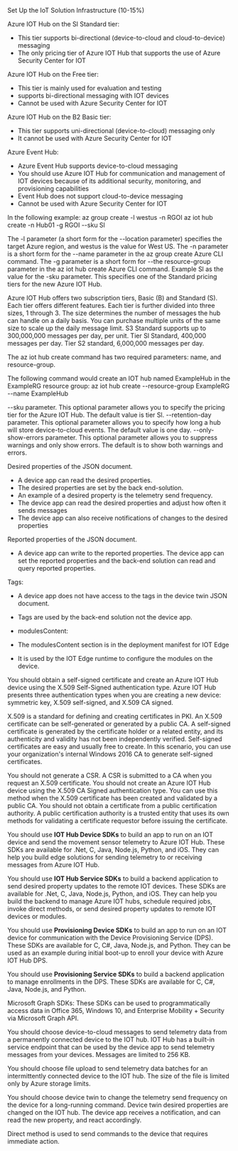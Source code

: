 Set Up the IoT Solution Infrastructure (10-15%)

Azure IOT Hub on the Sl Standard tier: 
* This tier supports bi-directional (device-to-cloud and cloud-to-device) messaging
* The only pricing tier of Azure IOT Hub that supports the use of Azure Security Center for IOT

Azure IOT Hub on the Free tier: 
* This tier is mainly used for evaluation and testing 
* supports bi-directional messaging with IOT devices 
* Cannot be used with Azure Security Center for IOT

Azure IOT Hub on the B2 Basic tier: 
* This tier supports uni-directional (device-to-cloud) messaging only 
* It cannot be used with Azure Security Center for IOT

Azure Event Hub:
* Azure Event Hub supports device-to-cloud messaging
* You should use Azure IOT Hub for communication and management of IOT devices because of its additional security, monitoring, and provisioning capabilities
* Event Hub does not support cloud-to-device messaging 
* Cannot be used with Azure Security Center for IOT

In the following example:
az group create -l westus -n RGOI 
az iot hub create -n Hub01 -g RGOI --sku Sl 

The -l parameter (a short form for the --location parameter) specifies the target Azure region, and westus is the value for West US. 
The -n parameter is a short form for the --name parameter in the az group create Azure CLI command. 
The -g parameter is a short form for --the resource-group parameter in the az iot hub create Azure CLI command. 
Example Sl as the value for the -sku parameter. This specifies one of the Standard pricing tiers for the new Azure IOT Hub. 

Azure IOT Hub offers two subscription tiers, Basic (B) and Standard (S). 
Each tier offers different features. 
Each tier is further divided into three sizes, 1 through 3. 
The size determines the number of messages the hub can handle on a daily basis. 
You can purchase multiple units of the same size to scale up the daily message limit. 
S3 Standard supports up to 300,000,000 messages per day, per unit. 
Tier Sl Standard, 400,000 messages per day. 
Tier S2 standard, 6,000,000 messages per day. 

The az iot hub create command has two required parameters: name, and resource-group. 

The following command would create an IOT hub named ExampleHub in the ExampleRG resource group: 
az iot hub create --resource-group ExampleRG --name ExampleHub

--sku parameter. This optional parameter allows you to specify the pricing tier for the Azure IOT Hub. The default value is tier Sl. 
--retention-day parameter. This optional parameter allows you to specify how long a hub will store device-to-cloud events. The default value is one day. 
--only-show-errors parameter. This optional parameter allows you to suppress warnings and only show errors. The default is to show both warnings and errors. 

Desired properties of the JSON document. 
* A device app can read the desired properties. 
* The desired properties are set by the back end-solution. 
* An example of a desired property is the telemetry send frequency. 
* The device app can read the desired properties and adjust how often it sends messages
* The device app can also receive notifications of changes to the desired properties

Reported properties of the JSON document. 
* A device app can write to the reported properties. 
The device app can set the reported properties and the back-end solution can read and query reported properties. 

Tags: 
* A device app does not have access to the tags in the device twin JSON document. 
* Tags are used by the back-end solution not the device app. 

* modulesContent: 
* The modulesContent section is in the deployment manifest for IOT Edge
* It is used by the IOT Edge runtime to configure the modules on the device. 

You should obtain a self-signed certificate and create an Azure IOT Hub device using the X.509 Self-Signed authentication type. 
Azure IOT Hub presents three authentication types when you are creating a new device: 
symmetric key, 
X.509 self-signed, 
and X.509 CA signed. 

X.509 is a standard for defining and creating certificates in PKI. 
An X.509 certificate can be self-generated or generated by a public CA. 
A self-signed certificate is generated by the certificate holder or a related entity, and its authenticity and validity has not been independently verified. Self-signed certificates are easy and usually free to create. In 
this scenario, you can use your organization's internal Windows 2016 CA to generate self-signed certificates. 

You should not generate a CSR. A CSR is submitted to a CA when you request an X.509 certificate. 
You should not create an Azure IOT Hub device using the X.509 CA Signed authentication type. You can use this method when the X.509 certificate has been created and validated by a public CA. 
You should not obtain a certificate from a public certification authority. A public certification authority is a trusted entity that uses its own methods for validating a certificate requestor before issuing the certificate. 

You should use **IOT Hub Device SDKs** to build an app to run on an IOT device and send the movement sensor telemetry to Azure IOT Hub. These SDKs are available for .Net, C, Java, Node.js, Python, and iOS. 
They can help you build edge solutions for sending telemetry to or receiving messages from Azure IOT Hub. 

You should use **IOT Hub Service SDKs** to build a backend application to send desired property updates to the remote IOT devices. 
These SDKs are available for .Net, C, Java, Node.js, Python, and iOS. They can help 
you build the backend to manage Azure IOT hubs, schedule required jobs, invoke direct methods, or send desired property updates to remote IOT devices or modules. 

You should use **Provisioning Device SDKs** to build an app to run on an IOT device for communication with the Device Provisioning Service (DPS). These SDKs are available for C, C#, Java, Node.js, and Python. They can be used as an example during initial boot-up to enroll your device with Azure IOT Hub DPS. 

You should use **Provisioning Service SDKs** to build a backend application to manage enrollments in the DPS. These SDKs are available for C, C#, Java, Node.js, and Python. 

Microsoft Graph SDKs: These SDKs can be used to programmatically access data in Office 365, Windows 10, and Enterprise Mobility + Security via Microsoft Graph API. 

You should choose device-to-cloud messages to send telemetry data from a permanently connected device to the IOT hub. IOT Hub has a built-in service endpoint that can be used by the device app to send telemetry messages from your devices. Messages are limited to 256 KB. 

You should choose file upload to send telemetry data batches for an intermittently connected device to the IOT hub. The size of the file is limited only by Azure storage limits. 

You should choose device twin to change the telemetry send frequency on the device for a long-running command. Device twin desired properties are changed on the IOT hub. The device app receives a notification, and can read the new property, and react accordingly. 

Direct method is used to send commands to the device that requires immediate action. 

